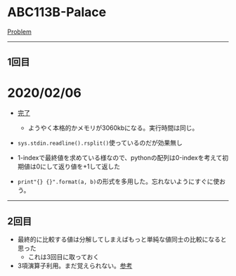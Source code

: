# ABC113B-Palace

[Problem](https://atcoder.jp/contests/abc113/tasks/abc113_b)

---
## 1回目

# 2020/02/06
* [完了](https://atcoder.jp/contests/abc113/submissions/9926085)
    * ようやく本格的かメモリが3060kbになる。実行時間は同じ。

* `sys.stdin.readline().rsplit()`使っているのだが効果無し
* 1-indexで最終値を求めている様なので、pythonの配列は0-indexを考えて初期値は0にして返り値を+1して返した
* `print"{} {}".format(a, b)`の形式を多用した。忘れないようにすぐに使おう。
---
## 2回目
* 最終的に比較する値は分解してしまえばもっと単純な値同士の比較になると思った
    * これは3回目に取っておく
* 3項演算子利用。まだ覚えられない。[参考](https://qiita.com/howmuch515/items/bf6d21f603d9736fb4a5)
